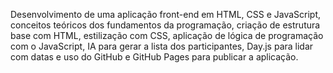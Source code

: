Desenvolvimento de uma aplicação front-end em HTML, CSS e JavaScript, conceitos teóricos dos
fundamentos da programação, criação de estrutura base com HTML, estilização com CSS, aplicação de lógica de
programação com o JavaScript, IA para gerar a lista dos participantes, Day.js para lidar com datas e uso do GitHub e GitHub Pages para publicar a aplicação.
